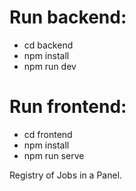 # Run backend:
- cd backend
- npm install
- npm run dev

# Run frontend:
- cd frontend
- npm install
- npm run serve

Registry of Jobs in a Panel.
